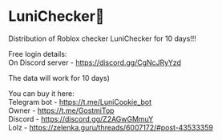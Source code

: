 # LuniChecker👑
Distribution of Roblox checker LuniChecker for 10 days!!!

Free login details:  
On Discord server - https://discord.gg/CgNcJRyYzd  

The data will work for 10 days)

You can buy it here:  
Telegram bot - https://t.me/LuniCookie_bot  
Owner - https://t.me/GostmiTop  
Discord - https://discord.gg/Z2AGwGMmuY  
Lolz - https://zelenka.guru/threads/6007172/#post-43533359  

